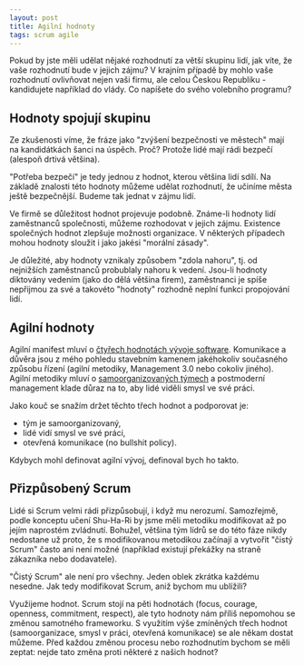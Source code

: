 ```yaml
---
layout: post
title: Agilní hodnoty
tags: scrum agile
---
```


Pokud by jste měli udělat nějaké rozhodnutí za větší skupinu lidí,
jak víte, že vaše rozhodnutí bude v jejich zájmu?
V krajním případě by mohlo vaše rozhodnutí ovlivňovat nejen vaši
firmu, ale celou Českou Republiku - kandidujete například do vlády.
Co napíšete do svého volebního programu?

<!--more-->

## Hodnoty spojují skupinu

Ze zkušenosti víme, že fráze jako "zvýšení bezpečnosti ve městech"
mají na kandidátkách šanci na úspěch. Proč? Protože lidé mají rádi
bezpečí (alespoň drtivá většina).

"Potřeba bezpečí" je tedy jednou z hodnot, kterou většina lidí sdílí.
Na základě znalosti této hodnoty můžeme udělat rozhodnutí,
že učiníme města ještě bezpečnější. Budeme tak jednat v zájmu lidí.

Ve firmě se důležitost hodnot projevuje podobně. Známe-li hodnoty lidí
zaměstnanců společnosti, můžeme rozhodovat v jejich zájmu. Existence společných hodnot
zlepšuje možnosti organizace. V některých případech mohou
hodnoty sloužit i jako jakési "morální zásady".

Je důležité, aby hodnoty vznikaly způsobem "zdola nahoru", tj. od nejnižších
zaměstnanců probublaly nahoru k vedení. Jsou-li hodnoty diktovány vedením
(jako do dělá většina firem), zaměstnanci je spíše nepřijmou za své a takovéto
"hodnoty" rozhodně neplní funkci propojování lidí.

## Agilní hodnoty

Agilní manifest mluví o [čtyřech hodnotách vývoje software](/agile-s-velkym-a/).
Komunikace a důvěra jsou
z mého pohledu stavebním kamenem jakéhokoliv současného způsobu řízení
(agilní metodiky, Management 3.0 nebo cokoliv jiného).
Agilní metodiky mluví o [samoorganizovaných týmech](/samoorganizace-v-tymu/) a postmoderní
management klade důraz na to, aby lidé viděli smysl ve své práci.

Jako kouč se snažím držet těchto třech hodnot a podporovat je:
- tým je samoorganizovaný,
- lidé vidí smysl ve své práci,
- otevřená komunikace (no bullshit policy).

Kdybych mohl definovat agilní vývoj, definoval bych ho takto.

## Přizpůsobený Scrum

Lidé si Scrum velmi rádi přizpůsobují, i když mu nerozumí. Samozřejmě,
podle konceptu učení Shu-Ha-Ri by jsme měli metodiku modifikovat až po jejím
naprostém zvládnutí. Bohužel, většina tým lídrů se do této fáze nikdy nedostane
už proto, že s modifikovanou metodikou začínají a vytvořit "čistý Scrum" často
ani není možné (například existují překážky na straně zákazníka nebo dodavatele).

"Čistý Scrum" ale není pro všechny. Jeden oblek zkrátka každému nesedne.
Jak tedy modifikovat Scrum, aniž bychom mu ublížili?

Využijeme hodnot. Scrum stojí na pěti hodnotách (focus, courage, openness, commitment, respect), ale tyto hodnoty
nám příliš nepomohou se změnou samotného frameworku. S využitím výše zmíněných třech
hodnot (samoorganizace, smysl v práci, otevřená komunikace) se ale někam dostat můžeme.
Před každou změnou procesu nebo rozhodnutím bychom se měli zeptat:
nejde tato změna proti některé z našich hodnot?
